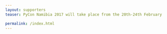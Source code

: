 ```yaml
---
layout: supporters
teaser: PyCon Namibia 2017 will take place from the 20th-24th February in Windhoek.

permalink: /index.html
---
```

